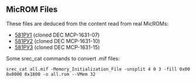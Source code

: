 ## MicROM Files

These files are deduced from the content read from real MicROMs:
- [581РУ1](/lsi/rom/007.mif) (cloned DEC MCP-1631-07)
- [581РУ2](/lsi/rom/010.mif) (cloned DEC MCP-1631-10)
- [581РУ3](/lsi/rom/015.mif) (cloned DEC MCP-1631-15)

Some srec_cat commands to convert .mif files:

```
srec_cat all.mif -Memory_Initialization_File -unsplit 4 0 3 -fill 0x00 0x0000 0x1800 -o all.rom --VMem 32
```